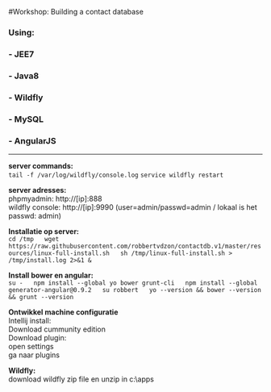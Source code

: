 #Workshop: Building a contact database 
### Using:
### - JEE7
### - Java8
### - Wildfly
### - MySQL
### - AngularJS
-----------


**server commands:**  
`tail -f /var/log/wildfly/console.log`
`service wildfly restart`
  
**server adresses:**  
phpmyadmin: http://[ip]:888  
wildfly console: http://[ip]:9990  (user=admin/passwd=admin /  lokaal is het passwd: admin)  
  
**Installatie op server:**  
`cd /tmp  
wget https://raw.githubusercontent.com/robbertvdzon/contactdb.v1/master/resources/linux-full-install.sh  
sh /tmp/linux-full-install.sh > /tmp/install.log 2>&1 & 
` 
  

**Install bower en angular:**  
`
su -  
npm install --global yo bower grunt-cli  
npm install --global generator-angular@0.9.2  
su robbert  
yo --version && bower --version && grunt --version
`  
   
**Ontwikkel machine configuratie**  
Intellij install:  
Download cummunity edition  
Download plugin:  
open settings  
ga naar plugins  
  
  
**Wildfly:**  
download wildfly zip file en unzip in c:\apps  

